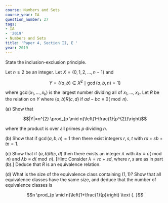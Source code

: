 ```yaml
---
course: Numbers and Sets
course_year: IA
question_number: 27
tags:
- IA
- '2019'
- Numbers and Sets
title: 'Paper 4, Section II, E '
year: 2019
---
```




State the inclusion-exclusion principle.

Let $n \geqslant 2$ be an integer. Let $X=\{0,1,2, \ldots, n-1\}$ and

$$Y=\left\{(a, b) \in X^{2} \mid \operatorname{gcd}(a, b, n)=1\right\}$$

where $\operatorname{gcd}\left(x_{1}, \ldots, x_{k}\right)$ is the largest number dividing all of $x_{1}, \ldots, x_{k}$. Let $R$ be the relation on $Y$ where $(a, b) R(c, d)$ if $a d-b c \equiv 0(\bmod n)$.

(a) Show that

$$|Y|=n^{2} \prod_{p \mid n}\left(1-\frac{1}{p^{2}}\right)$$

where the product is over all primes $p$ dividing $n$.

(b) Show that if $\operatorname{gcd}(a, b, n)=1$ then there exist integers $r, s, t$ with $r a+s b+t n=1$.

(c) Show that if $(a, b) R(c, d)$ then there exists an integer $\lambda$ with $\lambda a \equiv c(\bmod n)$ and $\lambda b \equiv d(\bmod n)$. [Hint: Consider $\lambda=r c+s d$, where $r, s$ are as in part (b).] Deduce that $R$ is an equivalence relation.

(d) What is the size of the equivalence class containing $(1,1) ?$ Show that all equivalence classes have the same size, and deduce that the number of equivalence classes is

$$n \prod_{p \mid n}\left(1+\frac{1}{p}\right) \text {. }$$